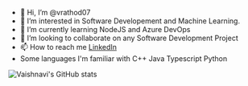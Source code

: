 - 👋 Hi, I’m @vrathod07
- 👀 I’m interested in Software Developement and Machine Learning.
- 🌱 I’m currently learning NodeJS and Azure DevOps
- 💞️ I’m looking to collaborate on any Software Development Project
- 📫 How to reach me [LinkedIn](https://www.linkedin.com/in/vaishnavi-rathod-827988192/)
- Some languages I'm familiar with
  C++
  Java
  Typescript
  Python
  
  
![Vaishnavi's GitHub stats](https://github-readme-stats.vercel.app/api?username=vrathod07&show_icons=true&theme=radical)
<!---
vrathod07/vrathod07 is a ✨ special ✨ repository because its `README.md` (this file) appears on your GitHub profile.
You can click the Preview link to take a look at your changes.
--->
